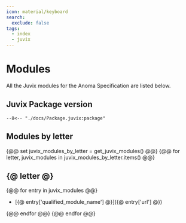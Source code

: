 ```yaml
---
icon: material/keyboard
search:
  exclude: false
tags:
  - index
  - juvix
---
```


# Modules

All the Juvix modules for the Anoma Specification are listed below.

## Juvix Package version

```
--8<-- "./docs/Package.juvix:package"
```

## Modules by letter

{@@ set juvix_modules_by_letter = get_juvix_modules() @@}
{@@ for letter, juvix_modules in juvix_modules_by_letter.items() @@}
## {@ letter @}
{@@ for entry in juvix_modules @@}

- [{@ entry['qualified_module_name'] @}]({@ entry['url'] @})

{@@ endfor @@}
{@@ endfor @@}
